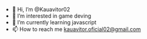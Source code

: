 - 👋 Hi, I’m @Kauavitor02
- 👀 I’m interested in game deving
- 🌱 I’m currently learning javascript 
- 📫 How to reach me kauavitor.oficial02@gmail.com

<!---
Kauavitor02/Kauavitor02 is a ✨ special ✨ repository because its `README.md` (this file) appears on your GitHub profile.
You can click the Preview link to take a look at your changes.
--->
